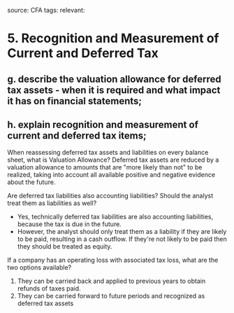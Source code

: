 source: CFA
tags: 
relevant: 

# 5. Recognition and Measurement of Current and Deferred Tax

## g. describe the valuation allowance for deferred tax assets - when it is required and what impact it has on financial statements;
## h. explain recognition and measurement of current and deferred tax items;

When reassessing deferred tax assets and liabilities on every balance sheet, what is Valuation Allowance?
Deferred tax assets are reduced by a valuation allowance to amounts that are "more likely than not" to be realized, taking into account all available positive and negative evidence about the future.

Are deferred tax liabilities also accounting liabilities? Should the analyst treat them as liabilities as well?
- Yes, technically deferred tax liabilities are also accounting liabilities, because the tax is due in the future.
- However, the analyst should only treat them as a liability if they are likely to be paid, resulting in a cash outflow. If they're not likely to be paid then they should be treated as equity.

If a company has an operating loss with associated tax loss, what are the two options available?
1. They can be carried back and applied to previous years to obtain refunds of taxes paid.
2. They can be carried forward to future periods and recognized as deferred tax assets




